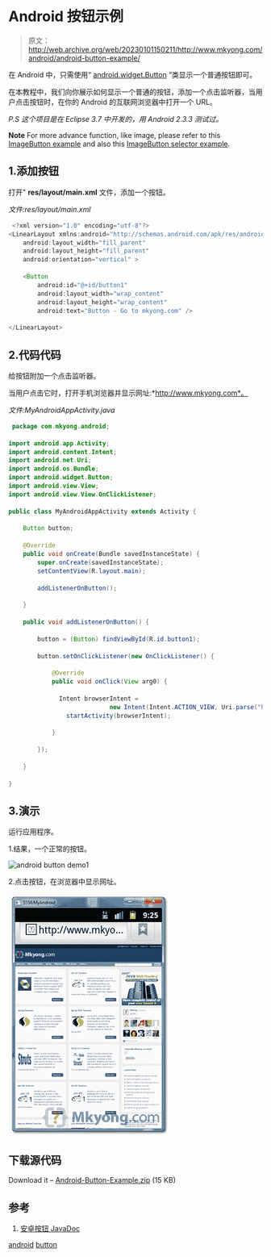 # Android 按钮示例

> 原文：<http://web.archive.org/web/20230101150211/http://www.mkyong.com/android/android-button-example/>

在 Android 中，只需使用“ [android.widget.Button](http://web.archive.org/web/20190301142942/http://developer.android.com/reference/android/widget/Button.html) ”类显示一个普通按钮即可。

在本教程中，我们向你展示如何显示一个普通的按钮，添加一个点击监听器，当用户点击按钮时，在你的 Android 的互联网浏览器中打开一个 URL。

*P.S 这个项目是在 Eclipse 3.7 中开发的，用 Android 2.3.3 测试过。*

**Note**
For more advance function, like image, please refer to this [ImageButton example](http://web.archive.org/web/20190301142942/http://www.mkyong.com/android/android-imagebutton-example/) and also this [ImageButton selector example](http://web.archive.org/web/20190301142942/http://www.mkyong.com/android/android-imagebutton-selector-example/).

## 1.添加按钮

打开" **res/layout/main.xml** 文件，添加一个按钮。

*文件:res/layout/main.xml*

```java
 <?xml version="1.0" encoding="utf-8"?>
<LinearLayout xmlns:android="http://schemas.android.com/apk/res/android"
    android:layout_width="fill_parent"
    android:layout_height="fill_parent"
    android:orientation="vertical" >

    <Button
        android:id="@+id/button1"
        android:layout_width="wrap_content"
        android:layout_height="wrap_content"
        android:text="Button - Go to mkyong.com" />

</LinearLayout> 
```

 ## 2.代码代码

给按钮附加一个点击监听器。

当用户点击它时，打开手机浏览器并显示网址:*http://www.mkyong.com*。

*文件:MyAndroidAppActivity.java*

```java
 package com.mkyong.android;

import android.app.Activity;
import android.content.Intent;
import android.net.Uri;
import android.os.Bundle;
import android.widget.Button;
import android.view.View;
import android.view.View.OnClickListener;

public class MyAndroidAppActivity extends Activity {

	Button button;

	@Override
	public void onCreate(Bundle savedInstanceState) {
		super.onCreate(savedInstanceState);
		setContentView(R.layout.main);

		addListenerOnButton();

	}

	public void addListenerOnButton() {

		button = (Button) findViewById(R.id.button1);

		button.setOnClickListener(new OnClickListener() {

			@Override
			public void onClick(View arg0) {

			  Intent browserIntent = 
                            new Intent(Intent.ACTION_VIEW, Uri.parse("http://www.mkyong.com"));
			    startActivity(browserIntent);

			}

		});

	}

} 
```

 ## 3.演示

运行应用程序。

1.结果，一个正常的按钮。

![android button demo1](img/d44ea3d5a3ad1681a87a6254d834d317.png "android-button-demo1")

2.点击按钮，在浏览器中显示网址。

![android button demo2](img/8adee7f10d56ceb3e96727ea80a2d0fd.png "android-button-demo2")

## 下载源代码

Download it – [Android-Button-Example.zip](http://web.archive.org/web/20190301142942/http://www.mkyong.com/wp-content/uploads/2011/12/Android-Button-Example.zip) (15 KB)

## 参考

1.  [安卓按钮 JavaDoc](http://web.archive.org/web/20190301142942/http://developer.android.com/reference/android/widget/Button.html)

[android](http://web.archive.org/web/20190301142942/http://www.mkyong.com/tag/android/) [button](http://web.archive.org/web/20190301142942/http://www.mkyong.com/tag/button/)







